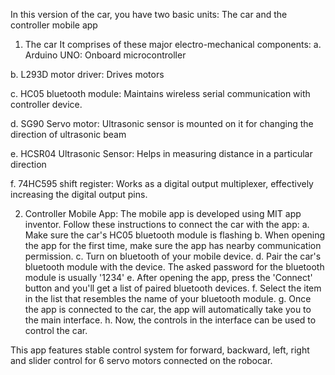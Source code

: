 In this version of the car, you have two basic units: The car and the controller mobile app

1. The car 
It comprises of these major electro-mechanical components: 
a. Arduino UNO:
Onboard microcontroller

b. L293D motor driver:
Drives motors

c. HC05 bluetooth module:
Maintains wireless serial communication with controller device.

d. SG90 Servo motor: 
Ultrasonic sensor is mounted on it for changing the direction of ultrasonic beam

e. HCSR04 Ultrasonic Sensor:
Helps in measuring distance in a particular direction

f. 74HC595 shift register: 
Works as a digital output multiplexer, effectively increasing the digital output pins.


2. Controller Mobile App:
The mobile app is developed using MIT app inventor. Follow these instructions to connect the car with the app: 
a. Make sure the car's HC05 bluetooth module is flashing
b. When opening the app for the first time, make sure the app has nearby communication permission. 
c. Turn on bluetooth of your mobile device. 
d. Pair the car's bluetooth module with the device. The asked password for the bluetooth module is usually '1234'
e. After opening the app, press the 'Connect' button and you'll get a list of paired bluetooth devices. 
f. Select the item in the list that resembles the name of your bluetooth module. 
g. Once the app is connected to the car, the app will automatically take you to the main interface. 
h. Now, the controls in the interface can be used to control the car. 

This app features stable control system for forward, backward, left, right and slider control for 6 servo motors connected on the robocar. 


